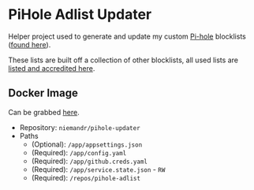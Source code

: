 # PiHole Adlist Updater

Helper project used to generate and update my custom [Pi-hole](https://pi-hole.net/) blocklists ([found here](https://github.com/rniemand/pihole-adlist)).

These lists are built off a collection of other blocklists, all used lists are [listed and accredited here](./blocklists.md).

## Docker Image

Can be grabbed [here](https://hub.docker.com/repository/docker/niemandr/pihole-updater).

- Repository: `niemandr/pihole-updater`
- Paths
  - (Optional): `/app/appsettings.json`
  - (Required): `/app/config.yaml`
  - (Required): `/app/github.creds.yaml`
  - (Required): `/app/service.state.json` - `RW`
  - (Required): `/repos/pihole-adlist`
